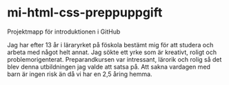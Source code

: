 # mi-html-css-preppuppgift
Projektmapp för introduktionen i GitHub

Jag har efter 13 år i läraryrket på föskola bestämt mig för att studera och arbeta med något helt annat. Jag sökte ett yrke som är kreativt, roligt och problemorigenterat. Preparandkursen var intressant, lärorik och rolig så det blev denna utbildningen jag valde att satsa på. Att sakna vardagen med barn är ingen risk än då vi har en 2,5 åring hemma. 
